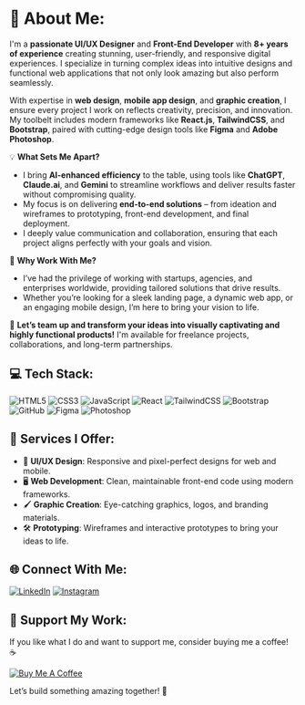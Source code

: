# 💫 About Me:

I'm a **passionate UI/UX Designer** and **Front-End Developer** with **8+ years of experience** creating stunning, user-friendly, and responsive digital experiences. I specialize in turning complex ideas into intuitive designs and functional web applications that not only look amazing but also perform seamlessly.

With expertise in **web design**, **mobile app design**, and **graphic creation**, I ensure every project I work on reflects creativity, precision, and innovation. My toolbelt includes modern frameworks like **React.js**, **TailwindCSS**, and **Bootstrap**, paired with cutting-edge design tools like **Figma** and **Adobe Photoshop**.

💡 **What Sets Me Apart?**
- I bring **AI-enhanced efficiency** to the table, using tools like **ChatGPT**, **Claude.ai**, and **Gemini** to streamline workflows and deliver results faster without compromising quality.  
- My focus is on delivering **end-to-end solutions** – from ideation and wireframes to prototyping, front-end development, and final deployment.  
- I deeply value communication and collaboration, ensuring that each project aligns perfectly with your goals and vision.

💼 **Why Work With Me?**
- I’ve had the privilege of working with startups, agencies, and enterprises worldwide, providing tailored solutions that drive results.  
- Whether you’re looking for a sleek landing page, a dynamic web app, or an engaging mobile design, I’m here to bring your vision to life.  

🌟 **Let’s team up and transform your ideas into visually captivating and highly functional products!** I'm available for freelance projects, collaborations, and long-term partnerships.  

## 💻 Tech Stack:
![HTML5](https://img.shields.io/badge/HTML5-%23E34F26.svg?style=for-the-badge&logo=html5&logoColor=white) 
![CSS3](https://img.shields.io/badge/CSS3-%231572B6.svg?style=for-the-badge&logo=css3&logoColor=white) 
![JavaScript](https://img.shields.io/badge/JavaScript-%23323330.svg?style=for-the-badge&logo=javascript&logoColor=%23F7DF1E) 
![React](https://img.shields.io/badge/React-%2320232a.svg?style=for-the-badge&logo=react&logoColor=%2361DAFB) 
![TailwindCSS](https://img.shields.io/badge/TailwindCSS-%2338B2AC.svg?style=for-the-badge&logo=tailwind-css&logoColor=white) 
![Bootstrap](https://img.shields.io/badge/Bootstrap-%23563D7C.svg?style=for-the-badge&logo=bootstrap&logoColor=white)  
![GitHub](https://img.shields.io/badge/GitHub-%23121011.svg?style=for-the-badge&logo=github&logoColor=white) 
![Figma](https://img.shields.io/badge/Figma-%23F24E1E.svg?style=for-the-badge&logo=figma&logoColor=white) 
![Photoshop](https://img.shields.io/badge/Photoshop-%2331A8FF.svg?style=for-the-badge&logo=adobephotoshop&logoColor=white) 

## 🚀 Services I Offer:
- 🎨 **UI/UX Design**: Responsive and pixel-perfect designs for web and mobile.
- 🖥️ **Web Development**: Clean, maintainable front-end code using modern frameworks.
- 🖌️ **Graphic Creation**: Eye-catching graphics, logos, and branding materials.
- 🛠️ **Prototyping**: Wireframes and interactive prototypes to bring your ideas to life.

## 🌐 Connect With Me:
[![LinkedIn](https://img.shields.io/badge/LinkedIn-%230077B5.svg?logo=linkedin&logoColor=white)](https://www.linkedin.com/in/kritiseth0005/) 
[![Instagram](https://img.shields.io/badge/Instagram-%23E4405F.svg?logo=Instagram&logoColor=white)](https://www.instagram.com/kriti.karan.gupta/)

## 💸 Support My Work:
If you like what I do and want to support me, consider buying me a coffee! ☕  

[![Buy Me A Coffee](https://img.shields.io/badge/Buy%20Me%20A%20Coffee-F7941D?style=for-the-badge&logo=buy-me-a-coffee&logoColor=white)](https://paypalme/kritiseth0005)

Let’s build something amazing together! 🚀
